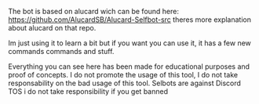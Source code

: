 The bot is based on alucard wich can be found here: https://github.com/AlucardSB/Alucard-Selfbot-src theres more explanation about alucard on that repo.

Im just using it to learn a bit but if you want you can use it, it has a few new commands commands and stuff.

Everything you can see here has been made for educational purposes and proof of concepts.
I do not promote the usage of this tool, I do not take responsability on the bad usage of this tool.
Selbots are against Discord TOS i do not take responsibility if you get banned
